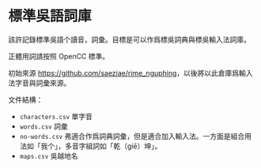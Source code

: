 # 標準吳語詞庫

該許記錄標準吳語个讀音，詞彙。目標是可以作爲標吳詞典與標吳輸入法詞庫。

正體用詞請按照 OpenCC 標準。

初始來源 <https://github.com/saeziae/rime_nguphing>，以後將以此倉庫爲輸入法字音與詞彙來源。

文件結構：

- `characters.csv` 單字音
- `words.csv` 詞彙
- `no-words.csv` 弗適合作爲詞典詞彙，但是適合加入輸入法。一方面是組合用法如「我个」，多音字組詞如「乾（giē）坤」。
- `maps.csv` 吳越地名
